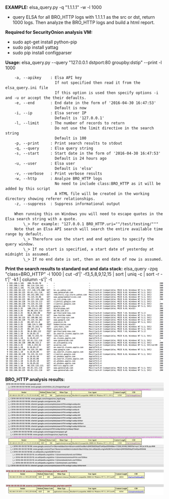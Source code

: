 **EXAMPLE:**
elsa_query.py -q "1.1.1.1" -w -l 1000
- query ELSA for all BRO_HTTP logs with 1.1.1.1 as the src or dst, return 1000 logs.  Then analyze the BRO_HTTP logs and build a html report.


**Required for SecurityOnion analysis VM:**
- sudo apt-get install python-pip
- sudo pip install yattag
- sudo pip install configparser

**Usage:**
        elsa_query.py --query "127.0.0.1 dstport:80 groupby:dstip" --print -l 1000

        -a, --apikey    : Elsa API key
                          If not specified then read it from the elsa_query.ini file
                          If this option is used then specify options -i and -u or accept the their defaults.
        -e, --end       : End date in the form of '2016-04-30 16:47:53'
                          Default is now
        -i, --ip        : Elsa server IP
                          Default is '127.0.0.1'
        -l, --limit     : The number of records to return
                          Do not use the limit directive in the search string
                          Default is 100
        -p, --print     : Print search results to stdout
        -q, --query     : Elsa query string
        -s, --start     : Start date in the form of '2016-04-30 16:47:53'
                          Default is 24 hours ago
        -u, --user      : Elsa user
                          Default is 'elsa'
        -v, --verbose   : Print verbose results
        -w, --http      : Analyze BRO_HTTP logs
                          No need to include class:BRO_HTTP as it will be added by this script
                          A HTML file will be created in the working directory showing referer relationships.
        -z, --suppress  : Suppress informational output

        When running this on Windows you will need to escape quotes in the Elsa search string with a quote.
            \_> For example: "127.0.0.1 BRO_HTTP.uri=""/test/testing/"""
        Note that an Elsa API search will search the entire available time range by default.
            \_> Therefore use the start and end options to specify the query window.
            \_> If no start is specified, a start date of yesterday at midnight is assumed.
            \_> If no end date is set, then an end date of now is assumed.


**Print the search results to standard out and data stack:**
elsa_query -zpq "class=BRO_HTTP" -l 1000 | cut -d'|' -f3,5,8,9,12,15 | sort | uniq -c | sort -r -t'|' -k1 | column -s'|' -t
![alt tag](./pics/dstack.png)


**BRO_HTTP analysis results:**
![alt tag](./pics/httpAnalysis.png)
